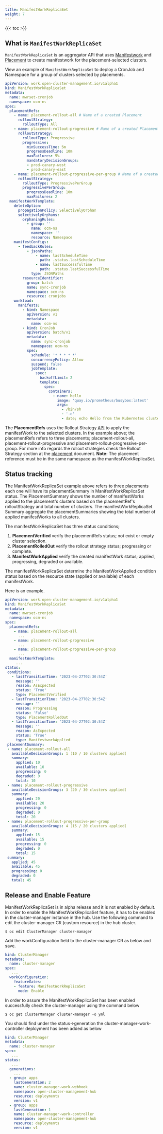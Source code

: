 ```yaml
---
title: ManifestWorkReplicaSet
weight: 7
---
```


<!-- spellchecker-disable -->

{{< toc >}}

<!-- spellchecker-enable -->

## What is `ManifestWorkReplicaSet`

`ManifestWorkReplicaSet` is an aggregator API that uses [Manifestwork](https://github.com/open-cluster-management-io/open-cluster-management-io.github.io/blob/main/content/en/concepts/manifestwork.md) and [Placement](https://github.com/open-cluster-management-io/open-cluster-management-io.github.io/blob/main/content/en/concepts/placement.md) to create manifestwork for the placement-selected clusters.

View an example of `ManifestWorkReplicaSet` to deploy a CronJob and Namespace for a group of clusters selected by placements.

```yaml
apiVersion: work.open-cluster-management.io/v1alpha1
kind: ManifestWorkReplicaSet
metadata:
  name: mwrset-cronjob
  namespace: ocm-ns
spec:
  placementRefs:
    - name: placement-rollout-all # Name of a created Placement
      rolloutStrategy:
        rolloutType: All
    - name: placement-rollout-progressive # Name of a created Placement
      rolloutStrategy:
        rolloutType: Progressive
        progressive:
          minSuccessTime: 5m
          progressDeadline: 10m
          maxFailures: 5%
          mandatoryDecisionGroups:
          - prod-canary-west
          - prod-canary-east
    - name: placement-rollout-progressive-per-group # Name of a created Placement
      rolloutStrategy:
        rolloutType: ProgressivePerGroup
        progressivePerGroup:
          progressDeadline: 10m
          maxFailures: 2
  manifestWorkTemplate:
    deleteOption:
      propagationPolicy: SelectivelyOrphan
      selectivelyOrphans:
        orphaningRules:
          - group: ''
            name: ocm-ns
            namespace: ''
            resource: Namespace
    manifestConfigs:
      - feedbackRules:
          - jsonPaths:
              - name: lastScheduleTime
                path: .status.lastScheduleTime
              - name: lastSuccessfulTime
                path: .status.lastSuccessfulTime
            type: JSONPaths
        resourceIdentifier:
          group: batch
          name: sync-cronjob
          namespace: ocm-ns
          resource: cronjobs
    workload:
      manifests:
        - kind: Namespace
          apiVersion: v1
          metadata:
            name: ocm-ns
        - kind: CronJob
          apiVersion: batch/v1
          metadata:
            name: sync-cronjob
            namespace: ocm-ns
          spec:
            schedule: '* * * * *'
            concurrencyPolicy: Allow
            suspend: false
            jobTemplate:
              spec:
                backoffLimit: 2
                template:
                  spec:
                    containers:
                      - name: hello
                        image: 'quay.io/prometheus/busybox:latest'
                        args:
                          - /bin/sh
                          - '-c'
                          - date; echo Hello from the Kubernetes cluster
```
The **PlacementRefs** uses the Rollout Strategy [API](https://github.com/open-cluster-management-io/api/blob/main/cluster/v1alpha1/types_rolloutstrategy.go) to apply the manifestWork to the selected clusters.
In the example above; the placementRefs refers to three placements; placement-rollout-all, placement-rollout-progressive and placement-rollout-progressive-per-group. For more info regards the rollout strategies check the Rollout Strategy section at the [placement](https://github.com/open-cluster-management-io/open-cluster-management-io.github.io/blob/main/content/en/concepts/placement.md) document.
**Note:** The placement reference must be in the same namespace as the manifestWorkReplicaSet.

## Status tracking

The ManifestWorkReplicaSet example above refers to three placements each one will have its placementSummary in ManifestWorkReplicaSet status. The PlacementSummary shows the number of manifestWorks applied to the placement's clusters based on the placementRef's rolloutStrategy and total number of clusters. 
The manifestWorkReplicaSet Summary aggregate the placementSummaries showing the total number of applied manifestWorks to all clusters.

The manifestWorkReplicaSet has three status conditions; 
1. **PlacementVerified** verify the placementRefs status; not exist or empty cluster selection. 
1. **PlacementRolledOut** verify the rollout strategy status; progressing or complete.
1. **ManifestWorkApplied** verify the created manifestWork status; applied, progressing, degraded or available.

The manifestWorkReplicaSet determine the ManifestWorkApplied condition status based on the resource state (applied or available) of each manifestWork.

Here is an example.

```yaml
apiVersion: work.open-cluster-management.io/v1alpha1
kind: ManifestWorkReplicaSet
metadata:
  name: mwrset-cronjob
  namespace: ocm-ns
spec:
  placementRefs:
    - name: placement-rollout-all
      ...
    - name: placement-rollout-progressive
      ...
    - name: placement-rollout-progressive-per-group
      ...
  manifestWorkTemplate:
     ...
status:
 conditions:
   - lastTransitionTime: '2023-04-27T02:30:54Z'
     message: ''
     reason: AsExpected
     status: 'True'
     type: PlacementVerified
   - lastTransitionTime: '2023-04-27T02:30:54Z'
     message: ''
     reason: Progressing
     status: 'False'
     type: PlacementRolledOut
   - lastTransitionTime: '2023-04-27T02:30:54Z'
     message: ''
     reason: AsExpected
     status: 'True'
     type: ManifestworkApplied
 placementSummary:
 - name: placement-rollout-all
   availableDecisionGroups: 1 (10 / 10 clusters applied)
   summary:
     applied: 10
     available: 10
     progressing: 0
     degraded: 0
     total: 10
 - name: placement-rollout-progressive
   availableDecisionGroups: 3 (20 / 30 clusters applied)
   summary:
     applied: 20
     available: 20
     progressing: 0
     degraded: 0
     total: 20
 - name: placement-rollout-progressive-per-group
   availableDecisionGroups: 4 (15 / 20 clusters applied)
   summary:
     applied: 15
     available: 15
     progressing: 0
     degraded: 0
     total: 15
 summary:
   applied: 45
   available: 45
   progressing: 0
   degraded: 0
   total: 45
```
## Release and Enable Feature

ManifestWorkReplicaSet is in alpha release and it is not enabled by default. In order to enable the ManifestWorkReplicaSet feature, it has to be enabled in the cluster-manager instance in the hub. Use the following command to edit the cluster-manager CR (custom resource) in the hub cluster.

```shell
$ oc edit ClusterManager cluster-manager
```
Add the workConfiguration field to the cluster-manager CR as below and save.

```yaml
kind: ClusterManager
metadata:
  name: cluster-manager
spec:
   ...
  workConfiguration:
    featureGates:
    - feature: ManifestWorkReplicaSet
      mode: Enable
```
In order to assure the ManifestWorkReplicaSet has been enabled successfully check the cluster-manager using the command below

```shell
$ oc get ClusterManager cluster-manager -o yml
```
You should find under the status->generation the cluster-manager-work-controller deployment has been added as below

```yaml
kind: ClusterManager
metadata:
  name: cluster-manager
spec:
   ...
status:
   ...
  generations:
    ... 
  - group: apps
    lastGeneration: 2
    name: cluster-manager-work-webhook
    namespace: open-cluster-management-hub
    resource: deployments
    version: v1
  - group: apps
    lastGeneration: 1
    name: cluster-manager-work-controller
    namespace: open-cluster-management-hub
    resource: deployments
    version: v1
```

